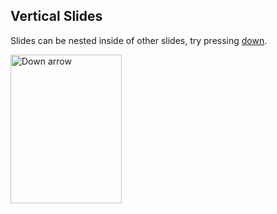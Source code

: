 ## Vertical Slides

Slides can be nested inside of other slides,
try pressing <a href="#" class="navigate-down">down</a>.

<a href="#" class="image navigate-down">
  <img width="178" height="238" src="https://s3.amazonaws.com/hakim-static/reveal-js/arrow.png" alt="Down arrow">
</a>